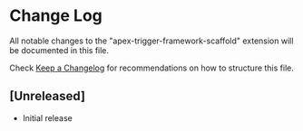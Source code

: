 # Change Log

All notable changes to the "apex-trigger-framework-scaffold" extension will be documented in this file.

Check [Keep a Changelog](http://keepachangelog.com/) for recommendations on how to structure this file.

## [Unreleased]

- Initial release